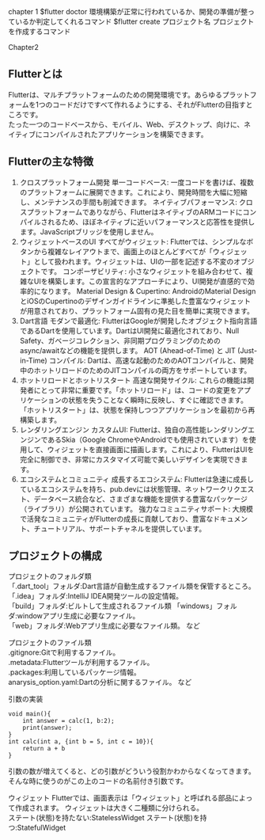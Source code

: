 chapter 1
$flutter doctor 環境構築が正常に行われているか、開発の準備が整っているか判定してくれるコマンド
$flutter create プロジェクト名 プロジェクトを作成するコマンド

Chapter2
##  Flutterとは
Flutterは、マルチプラットフォームのための開発環境です。あらゆるプラットフォームを1つのコードだけですべて作れるようにする、それがFlutterの目指すところです。  
たった一つのコードベースから、モバイル、Web、デスクトップ、向けに、ネイティブにコンパイルされたアプリケーションを構築できます。  
## Flutterの主な特徴
1. クロスプラットフォーム開発
単一コードベース: 一度コードを書けば、複数のプラットフォームに展開できます。これにより、開発時間を大幅に短縮し、メンテナンスの手間も削減できます。
ネイティブパフォーマンス: クロスプラットフォームでありながら、FlutterはネイティブのARMコードにコンパイルされるため、ほぼネイティブに近いパフォーマンスと応答性を提供します。JavaScriptブリッジを使用しません。
2. ウィジェットベースのUI
すべてがウィジェット: Flutterでは、シンプルなボタンから複雑なレイアウトまで、画面上のほとんどすべてが「ウィジェット」として扱われます。ウィジェットは、UIの一部を記述する不変のオブジェクトです。
コンポーザビリティ: 小さなウィジェットを組み合わせて、複雑なUIを構築します。この宣言的なアプローチにより、UI開発が直感的で効率的になります。
Material Design & Cupertino: AndroidのMaterial DesignとiOSのCupertinoのデザインガイドラインに準拠した豊富なウィジェットが用意されており、プラットフォーム固有の見た目を簡単に実現できます。
3. Dart言語
モダンで最適化: FlutterはGoogleが開発したオブジェクト指向言語であるDartを使用しています。DartはUI開発に最適化されており、Null Safety、ガベージコレクション、非同期プログラミングのためのasync/awaitなどの機能を提供します。
AOT (Ahead-of-Time) と JIT (Just-in-Time) コンパイル: Dartは、高速な起動のためのAOTコンパイルと、開発中のホットリロードのためのJITコンパイルの両方をサポートしています。
4. ホットリロードとホットリスタート
高速な開発サイクル: これらの機能は開発者にとって非常に重要です。「ホットリロード」は、コードの変更をアプリケーションの状態を失うことなく瞬時に反映し、すぐに確認できます。「ホットリスタート」は、状態を保持しつつアプリケーションを最初から再構築します。
5. レンダリングエンジン 
カスタムUI: Flutterは、独自の高性能レンダリングエンジンであるSkia（Google ChromeやAndroidでも使用されています）を使用して、ウィジェットを直接画面に描画します。これにより、FlutterはUIを完全に制御でき、非常にカスタマイズ可能で美しいデザインを実現できます。
6. エコシステムとコミュニティ
成長するエコシステム: Flutterは急速に成長しているエコシステムを持ち、pub.devには状態管理、ネットワークリクエスト、データベース統合など、さまざまな機能を提供する豊富なパッケージ（ライブラリ）が公開されています。
強力なコミュニティサポート: 大規模で活発なコミュニティがFlutterの成長に貢献しており、豊富なドキュメント、チュートリアル、サポートチャネルを提供しています。
## プロジェクトの構成
プロジェクトのフォルダ類  
「.dart_tool」フォルダ:Dart言語が自動生成するファイル類を保管するところ。  
「.idea」フォルダ:IntelliJ IDEA開発ツールの設定情報。  
「build」フォルダ:ビルトして生成されるファイル類
「windows」フォルダ:windowアプリ生成に必要なファイル。  
「web」フォルダ:Webアプリ生成に必要なファイル類。   など  

プロジェクトのファイル類  
.gitignore:Gitで利用するファイル。  
.metadata:Flutterツールが利用するファイル。  
.packages:利用しているパッケージ情報。  
anarysis_option.yaml:Dartの分析に関するファイル。  など  

引数の実装
```
void main(){
    int answer = calc(1, b:2);
    print(answer);
}
int calc(int a, {int b = 5, int c = 10}){
    return a + b
}
```
引数の数が増えてくると、どの引数がどういう役割かわからなくなってきます。そんな時に使うのがこの上のコードの名前付き引数です。

ウィジェット
Flutterでは、画面表示は「ウィジェット」と呼ばれる部品によって作成されます。
ウィジェットは大きく二種類に分けられる。  
ステート(状態)を持たない:StatelessWidget 
ステート(状態)を持つ:StatefulWidget  
